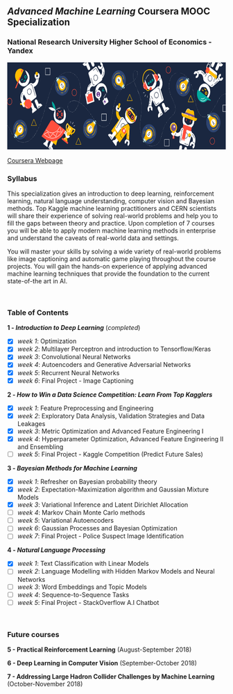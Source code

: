 ## *Advanced Machine Learning* Coursera MOOC Specialization

### National Research University Higher School of Economics - Yandex

<img src="logo.png" width="900" height="200" />

[Coursera Webpage](https://www.coursera.org/specializations/aml)

### Syllabus
This specialization gives an introduction to deep learning, reinforcement learning, natural language understanding, computer vision and Bayesian methods. Top Kaggle machine learning practitioners and CERN scientists will share their experience of solving real-world problems and help you to fill the gaps between theory and practice. Upon completion of 7 courses you will be able to apply modern machine learning methods in enterprise and understand the caveats of real-world data and settings.

You will master your skills by solving a wide variety of real-world problems like image captioning and automatic game playing throughout the course projects. You will gain the hands-on experience of applying advanced machine learning techniques that provide the foundation to the current state-of-the art in AI.

<br>

### Table of Contents

**1 - _Introduction to Deep Learning_**  (*completed*)
- [x]   *week 1*: Optimization
- [x]   *week 2*: Multilayer Perceptron and introduction to Tensorflow/Keras
- [x]   *week 3*: Convolutional Neural Networks
- [x]   *week 4*: Autoencoders and Generative Adversarial Networks
- [x]   *week 5*: Recurrent Neural Networks
- [x]   *week 6*: Final Project - Image Captioning

**2 - _How to Win a Data Science Competition: Learn From Top Kagglers_**
- [x]   *week 1*: Feature Preprocessing and Engineering
- [x]   *week 2*: Exploratory Data Analysis, Validation Strategies and Data Leakages
- [x]   *week 3*: Metric Optimization and Advanced Feature Engineering I
- [x]   *week 4*: Hyperparameter Optimization, Advanced Feature Engineering II and Ensembling
- [ ]   *week 5*: Final Project - Kaggle Competition (Predict Future Sales)

**3 - _Bayesian Methods for Machine Learning_**
- [x]   *week 1*: Refresher on Bayesian probability theory
- [x]   *week 2*: Expectation-Maximization algorithm and Gaussian Mixture Models
- [x]   *week 3*: Variational Inference and Latent Dirichlet Allocation
- [ ]   *week 4*: Markov Chain Monte Carlo methods
- [ ]   *week 5*: Variational Autoencoders
- [ ]	*week 6*: Gaussian Processes and Bayesian Optimization
- [ ]	*week 7*: Final Project - Police Suspect Image Identification

**4 - _Natural Language Processing_**
- [x]   *week 1*: Text Classification with Linear Models
- [ ]   *week 2*: Language Modelling with Hidden Markov Models and Neural Networks
- [ ]   *week 3*: Word Embeddings and Topic Models
- [ ]   *week 4*: Sequence-to-Sequence Tasks
- [ ]   *week 5*: Final Project - StackOverflow A.I Chatbot

<br>

### Future courses

**5 - Practical Reinforcement Learning**  (August-September 2018)

**6 - Deep Learning in Computer Vision**  (September-October 2018)

**7 - Addressing Large Hadron Collider Challenges by Machine Learning**  (October-November 2018)

